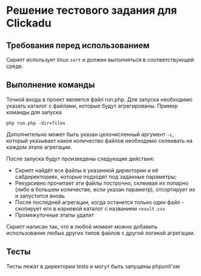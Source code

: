 # Решение тестового задания для Clickadu

## Требования перед использованием
Скрипт использует linux `sort` и должен выполняться в соответствующей среде.

## Выполнение команды

Точкой входа в проект является файл run.php. Для запуска необходимо указать каталог с файлами, которые будут агрегированы.
Пример команды для запуска
```
php run.php -dir=files
``` 

Дополнительно может быть указан целочисленный аргумент `-c`, который указывает какое количество файлов необходимо склеивать на каждом этапе агрегации. 

После запуска будут произведены следующие действия:
- Скрипт найдёт все файлы в указанной директории и её сабдиректориях, которые подходят под заданные параметры;
- Рекурсивно прочитает эти файлы построчно, склеивая их попарно (либо в большем количестве, если указан параметр), отсортирует их и запустится вновь
- После последней агрегации, когда останется только один файл - скопирует его в корневой каталог с названием `result.csv`
- Промежуточные этапы удалит

Скрипт написан так, что в любой момент можно добавить использование любых других типов файлов с другой логикой агрегации.

## Тесты

Тесты лежат в директории tests и могут быть запущены phpunit'ом